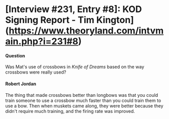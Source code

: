 # [Interview #231, Entry #8]: KOD Signing Report - Tim Kington](https://www.theoryland.com/intvmain.php?i=231#8)

#### Question

Was Mat's use of crossbows in
*Knife of Dreams*
based on the way crossbows were really used?

#### Robert Jordan

The thing that made crossbows better than longbows was that you could train someone to use a crossbow much faster than you could train them to use a bow. Then when muskets came along, they were better because they didn't require much training, and the firing rate was improved.

